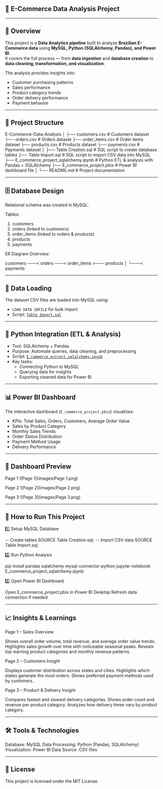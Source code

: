 🛒 E-Commerce Data Analysis Project
------------------------------------


------------
📌 Overview
------------


This project is a **Data Analytics pipeline** built to analyze **Brazilian E-Commerce data** using **MySQL, Python (SQLAlchemy, Pandas), and Power BI**.  
It covers the full process — from **data ingestion** and **database creation** to **data cleaning, transformation, and visualization**.

The analysis provides insights into:
- Customer purchasing patterns
- Sales performance
- Product category trends
- Order delivery performance
- Payment behavior


---------------------
📂 Project Structure
---------------------


E-Commerce-Data-Analysis
│
├── customers.csv # Customers dataset
├── orders.csv # Orders dataset
├── order_items.csv # Order items dataset
├── products.csv # Products dataset
├── payments.csv # Payments dataset
│
├── Table Creation.sql # SQL script to create database tables
├── Table Import.sql # SQL script to import CSV data into MySQL
├── E_commerce_project_sqlalchemy.ipynb # Python ETL & analysis with Pandas + SQLAlchemy
├── E_commerce_project.pbix # Power BI dashboard file
│
└── README.md # Project documentation
 

-------------------
🗄️ Database Design
-------------------


Relational schema was created in MySQL.

Tables:
1. customers
2. orders (linked to customers)
3. order_items (linked to orders & products)
4. products
5. payments

ER Diagram Overview:

customers ───< orders ───< order_items >─── products
│
└───< payments


----------------
🔄 Data Loading
----------------


The dataset CSV files are loaded into MySQL using:
- `LOAD DATA INFILE` for bulk import
- Script: [`Table Import.sql`](Table%20Import.sql)


---------------------------------------
🐍 Python Integration (ETL & Analysis)
---------------------------------------


- Tool: SQLAlchemy + Pandas
- Purpose: Automate queries, data cleaning, and preprocessing
- Script: [`E_commerce_project_sqlalchemy.ipynb`](E_commerce_project_sqlalchemy.ipynb)
- Key tasks:
  - Connecting Python to MySQL
  - Querying data for insights
  - Exporting cleaned data for Power BI

----------------------
📊 Power BI Dashboard
----------------------


The interactive dashboard (`E_commerce_project.pbix`) visualizes:
- KPIs: Total Sales, Orders, Customers, Average Order Value
- Sales by Product Category
- Monthly Sales Trends
- Order Status Distribution
- Payment Method Usage
- Delivery Performance


---------------------
📸 Dashboard Preview
---------------------


Page 1
![Page 1](images/Page 1.png)

Page 2
![Page 2](images/Page 2.png)

Page 3
![Page 3](images/Page 3.png)


---------------------------
🚀 How to Run This Project
---------------------------


1️⃣ Setup MySQL Database

-- Create tables
SOURCE Table Creation.sql;
-- Import CSV data
SOURCE Table Import.sql;

2️⃣ Run Python Analysis

pip install pandas sqlalchemy mysql-connector-python
jupyter notebook E_commerce_project_sqlalchemy.ipynb

3️⃣ Open Power BI Dashboard

Open E_commerce_project.pbix in Power BI Desktop
Refresh data connection if needed


------------------------
📈 Insights & Learnings
------------------------


Page 1 – Sales Overview

Shows overall order volume, total revenue, and average order value trends.
Highlights sales growth over time with noticeable seasonal peaks.
Reveals top-earning product categories and monthly revenue patterns.

Page 2 – Customers Insight

Displays customer distribution across states and cities.
Highlights which states generate the most orders.
Shows preferred payment methods used by customers.

Page 3 – Product & Delivery Insight

Compares fastest and slowest delivery categories.
Shows order count and revenue per product category.
Analyzes how delivery times vary by product category.


------------------------
🛠️ Tools & Technologies
------------------------


Database: MySQL
Data Processing: Python (Pandas, SQLAlchemy)
Visualization: Power BI
Data Source: CSV files

-----------
📜 License
-----------

This project is licensed under the MIT License.
